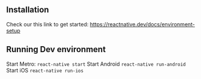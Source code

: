 ## Installation

Check our this link to get started: https://reactnative.dev/docs/environment-setup


## Running Dev environment

Start Metro: `react-native start`
Start Android `react-native run-android`
Start iOS `react-native run-ios`